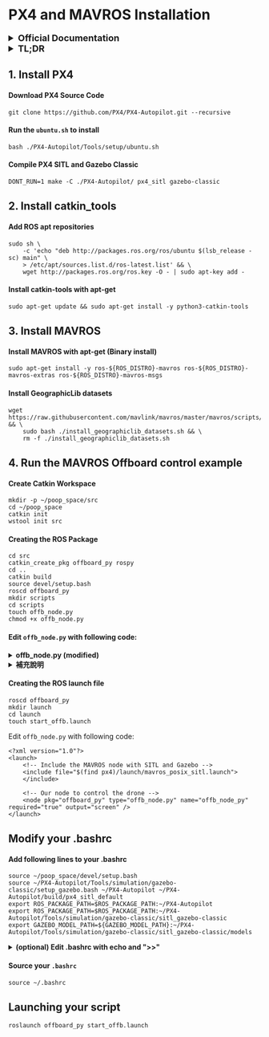 # PX4 and MAVROS Installation

<details>
    <summary style="font-size: 18px; font-weight: bold;">Official Documentation</summary>

### PX4 Installation

https://docs.px4.io/main/en/dev_setup/dev_env_linux_ubuntu.html

### MAVROS Installation

https://docs.px4.io/main/en/ros/mavros_installation.html

### MAVROS Offboard control example (Python)

https://docs.px4.io/main/en/ros/mavros_offboard_python.html
</details>

<details>
    <summary style="font-size: 18px; font-weight: bold;">TL;DR</summary>

## The extra Steps you need to do
### 1. Install catkin_tools
https://catkin-tools.readthedocs.io/en/latest/installing.html


### 2. Modify .bashrc
https://docs.px4.io/main/en/ros/mavros_offboard_python.html#launching-your-script
將下面幾行放到你的 .bashrc 中，並且 setup.bash 要在 PX4 的四行命令之前，並且後面不能再 source 其他 working space 的 setup.bash。
```
source ~/<你的工作目錄>/devel/setup.bash
source ~/PX4-Autopilot/Tools/simulation/gazebo-classic/setup_gazebo.bash ~/PX4-Autopilot ~/PX4-Autopilot/build/px4_sitl_default
export ROS_PACKAGE_PATH=$ROS_PACKAGE_PATH:~/PX4-Autopilot
export ROS_PACKAGE_PATH=$ROS_PACKAGE_PATH:~/PX4-Autopilot/Tools/simulation/gazebo-classic/sitl_gazebo-classic
export GAZEBO_PLUGIN_PATH=$GAZEBO_PLUGIN_PATH:/usr/lib/x86_64-linux-gnu/gazebo-11/plugins
```

### 3. 修改 offb_node.py 將 Shebang 移到最上方，並改成 python3

<details>
    <summary>修改後的 offb_node.py</summary>

```python=
#! /usr/bin/env python3
"""
 * File: offb_node.py
 * Stack and tested in Gazebo Classic 9 SITL
"""

import rospy
from geometry_msgs.msg import PoseStamped
from mavros_msgs.msg import State
from mavros_msgs.srv import CommandBool, CommandBoolRequest, SetMode, SetModeRequest

current_state = State()

def state_cb(msg):
    global current_state
    current_state = msg


if __name__ == "__main__":
    rospy.init_node("offb_node_py")

    state_sub = rospy.Subscriber("mavros/state", State, callback = state_cb)

    local_pos_pub = rospy.Publisher("mavros/setpoint_position/local", PoseStamped, queue_size=10)

    rospy.wait_for_service("/mavros/cmd/arming")
    arming_client = rospy.ServiceProxy("mavros/cmd/arming", CommandBool)

    rospy.wait_for_service("/mavros/set_mode")
    set_mode_client = rospy.ServiceProxy("mavros/set_mode", SetMode)


    # Setpoint publishing MUST be faster than 2Hz
    rate = rospy.Rate(20)

    # Wait for Flight Controller connection
    while(not rospy.is_shutdown() and not current_state.connected):
        rate.sleep()

    pose = PoseStamped()

    pose.pose.position.x = 0
    pose.pose.position.y = 0
    pose.pose.position.z = 2

    # Send a few setpoints before starting
    for i in range(100):
        if(rospy.is_shutdown()):
            break

        local_pos_pub.publish(pose)
        rate.sleep()

    offb_set_mode = SetModeRequest()
    offb_set_mode.custom_mode = 'OFFBOARD'

    arm_cmd = CommandBoolRequest()
    arm_cmd.value = True

    last_req = rospy.Time.now()

    while(not rospy.is_shutdown()):
        if(current_state.mode != "OFFBOARD" and (rospy.Time.now() - last_req) > rospy.Duration(5.0)):
            if(set_mode_client.call(offb_set_mode).mode_sent == True):
                rospy.loginfo("OFFBOARD enabled")

            last_req = rospy.Time.now()
        else:
            if(not current_state.armed and (rospy.Time.now() - last_req) > rospy.Duration(5.0)):
                if(arming_client.call(arm_cmd).success == True):
                    rospy.loginfo("Vehicle armed")

                last_req = rospy.Time.now()

        local_pos_pub.publish(pose)

        rate.sleep()
```
    
</details>

官方的說明文件上未將 Shebang 置於程式碼最上方，導致執行時會發生錯誤，且 ubuntu 20.04 版本的 ```python``` 環境變數是未被設定的，應該將 Shebang 裡的 ```python``` 改成 ```python3```。

```#! /usr/bin/env python3``` 

這行指令就是 Shebang，用於指定該檔案的直譯器，可使該程式檔可如同一般的執行檔一樣直接呼叫。

> e.g., 直接在 terminal 打 ```./foo.py```，前面不必加 python。

### 4. Compile PX4 SITL and Gazebo Classic

```
make -C ./PX4-Autopilot/ px4_sitl gazebo-classic
```
</details>


## 1. Install PX4

#### Download PX4 Source Code

```shell
git clone https://github.com/PX4/PX4-Autopilot.git --recursive
```

#### Run the `ubuntu.sh` to install

```shell
bash ./PX4-Autopilot/Tools/setup/ubuntu.sh
```

#### Compile PX4 SITL and Gazebo Classic

```
DONT_RUN=1 make -C ./PX4-Autopilot/ px4_sitl gazebo-classic
```

## 2. Install catkin_tools
#### Add ROS apt repositories
```
sudo sh \
    -c 'echo "deb http://packages.ros.org/ros/ubuntu $(lsb_release -sc) main" \
    > /etc/apt/sources.list.d/ros-latest.list' && \
    wget http://packages.ros.org/ros.key -O - | sudo apt-key add -
```
#### Install catkin-tools with apt-get

```
sudo apt-get update && sudo apt-get install -y python3-catkin-tools
```

## 3. Install MAVROS

#### Install MAVROS with apt-get (Binary install)
```
sudo apt-get install -y ros-${ROS_DISTRO}-mavros ros-${ROS_DISTRO}-mavros-extras ros-${ROS_DISTRO}-mavros-msgs
```

#### Install GeographicLib datasets
```
wget https://raw.githubusercontent.com/mavlink/mavros/master/mavros/scripts/install_geographiclib_datasets.sh && \
    sudo bash ./install_geographiclib_datasets.sh && \
    rm -f ./install_geographiclib_datasets.sh
```

## 4. Run the MAVROS Offboard control example

    
#### Create Catkin Workspace
```
mkdir -p ~/poop_space/src
cd ~/poop_space
catkin init
wstool init src
```

#### Creating the ROS Package
```
cd src
catkin_create_pkg offboard_py rospy
cd ..
catkin build
source devel/setup.bash
roscd offboard_py
mkdir scripts
cd scripts
touch offb_node.py
chmod +x offb_node.py
```
#### Edit `offb_node.py` with following code:
    
<details>
  <summary style="font-weight: bold;">offb_node.py (modified)</summary>
    
```python=
#! /usr/bin/env python3
"""
 * File: offb_node.py
 * Stack and tested in Gazebo Classic 9 SITL
"""

import rospy
from geometry_msgs.msg import PoseStamped
from mavros_msgs.msg import State
from mavros_msgs.srv import CommandBool, CommandBoolRequest, SetMode, SetModeRequest

current_state = State()

def state_cb(msg):
    global current_state
    current_state = msg


if __name__ == "__main__":
    rospy.init_node("offb_node_py")

    state_sub = rospy.Subscriber("mavros/state", State, callback = state_cb)

    local_pos_pub = rospy.Publisher("mavros/setpoint_position/local", PoseStamped, queue_size=10)

    rospy.wait_for_service("/mavros/cmd/arming")
    arming_client = rospy.ServiceProxy("mavros/cmd/arming", CommandBool)

    rospy.wait_for_service("/mavros/set_mode")
    set_mode_client = rospy.ServiceProxy("mavros/set_mode", SetMode)


    # Setpoint publishing MUST be faster than 2Hz
    rate = rospy.Rate(20)

    # Wait for Flight Controller connection
    while(not rospy.is_shutdown() and not current_state.connected):
        rate.sleep()

    pose = PoseStamped()

    pose.pose.position.x = 0
    pose.pose.position.y = 0
    pose.pose.position.z = 2

    # Send a few setpoints before starting
    for i in range(100):
        if(rospy.is_shutdown()):
            break

        local_pos_pub.publish(pose)
        rate.sleep()

    offb_set_mode = SetModeRequest()
    offb_set_mode.custom_mode = 'OFFBOARD'

    arm_cmd = CommandBoolRequest()
    arm_cmd.value = True

    last_req = rospy.Time.now()

    while(not rospy.is_shutdown()):
        if(current_state.mode != "OFFBOARD" and (rospy.Time.now() - last_req) > rospy.Duration(5.0)):
            if(set_mode_client.call(offb_set_mode).mode_sent == True):
                rospy.loginfo("OFFBOARD enabled")

            last_req = rospy.Time.now()
        else:
            if(not current_state.armed and (rospy.Time.now() - last_req) > rospy.Duration(5.0)):
                if(arming_client.call(arm_cmd).success == True):
                    rospy.loginfo("Vehicle armed")

                last_req = rospy.Time.now()

        local_pos_pub.publish(pose)

        rate.sleep()
```
</details>

<details>
    <summary style="font-weight: bold;">補充說明</summary>

官方的說明文件上未將 Shebang 置於程式碼最上方，導致執行時會發生錯誤，且 ubuntu 20.04 版本的 ```python``` 環境變數是未被設定的，應該將 Shebang 裡的 ```python``` 改成 ```python3```。

```#! /usr/bin/env python3``` 

這行指令就是 Shebang，用於指定該檔案的直譯器，可使該程式檔可如同一般的執行檔一樣直接呼叫。

> e.g., 直接在 terminal 打 ```./foo.py```，前面不必加 python。
    
</details>

#### Creating the ROS launch file 
```
roscd offboard_py
mkdir launch
cd launch
touch start_offb.launch
```
Edit `offb_node.py` with following code:
```=
<?xml version="1.0"?>
<launch>
	<!-- Include the MAVROS node with SITL and Gazebo -->
	<include file="$(find px4)/launch/mavros_posix_sitl.launch">
	</include>

	<!-- Our node to control the drone -->
	<node pkg="offboard_py" type="offb_node.py" name="offb_node_py" required="true" output="screen" />
</launch>
```

## Modify your .bashrc

#### Add following lines to your .bashrc
```=
source ~/poop_space/devel/setup.bash
source ~/PX4-Autopilot/Tools/simulation/gazebo-classic/setup_gazebo.bash ~/PX4-Autopilot ~/PX4-Autopilot/build/px4_sitl_default
export ROS_PACKAGE_PATH=$ROS_PACKAGE_PATH:~/PX4-Autopilot
export ROS_PACKAGE_PATH=$ROS_PACKAGE_PATH:~/PX4-Autopilot/Tools/simulation/gazebo-classic/sitl_gazebo-classic
export GAZEBO_MODEL_PATH=${GAZEBO_MODEL_PATH}:~/PX4-Autopilot/Tools/simulation/gazebo-classic/sitl_gazebo-classic/models
```

<details>
  <summary style="font-weight: bold;">(optional) Edit .bashrc with echo and ">>"</summary>
    
```=
echo -e "source ~/poop_space/devel/setup.bash \n\
    source ~/PX4-Autopilot/Tools/simulation/gazebo-classic/setup_gazebo.bash ~/PX4-Autopilot ~/PX4-Autopilot/build/px4_sitl_default \n\
    export ROS_PACKAGE_PATH=\$ROS_PACKAGE_PATH:~/PX4-Autopilot \n\
    export ROS_PACKAGE_PATH=\$ROS_PACKAGE_PATH:~/PX4-Autopilot/Tools/simulation/gazebo-classic/sitl_gazebo-classic \n\
    export GAZEBO_MODEL_PATH=\${GAZEBO_MODEL_PATH}:~/PX4-Autopilot/Tools/simulation/gazebo-classic/sitl_gazebo-classic/models" \
    >> ~/.bashrc
```
</details>

#### Source your `.bashrc`
    
```
source ~/.bashrc
```

## Launching your script
```
roslaunch offboard_py start_offb.launch
```
